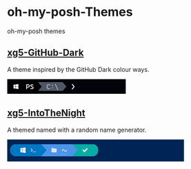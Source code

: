 # oh-my-posh-Themes
oh-my-posh themes

## [xg5-GitHub-Dark](xg5-github-dark.omp.json)

A theme inspired by the GitHub Dark colour ways.

![xg5-GitHub-Dark](images/xg5-ghd.png)

## [xg5-IntoTheNight](xg5-intothenight.omp.json)

A themed named with a random name generator.

![xg5-IntoTheNight](images/xg5-into.png)
